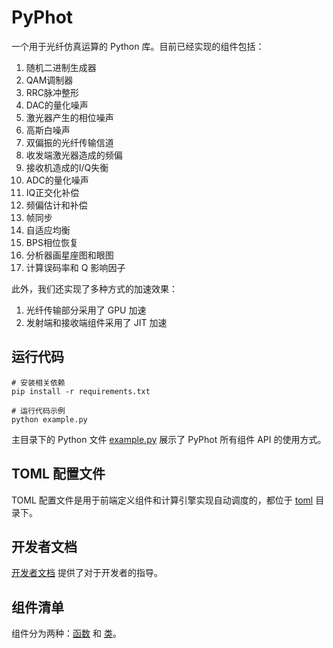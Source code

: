 # PyPhot

一个用于光纤仿真运算的 Python 库。目前已经实现的组件包括：

1. 随机二进制生成器
2. QAM调制器
3. RRC脉冲整形
4. DAC的量化噪声
5. 激光器产生的相位噪声
6. 高斯白噪声
7. 双偏振的光纤传输信道
8. 收发端激光器造成的频偏
9. 接收机造成的I/Q失衡
10. ADC的量化噪声
11. IQ正交化补偿
12. 频偏估计和补偿
13. 帧同步
14. 自适应均衡
15. BPS相位恢复
16. 分析器画星座图和眼图
17. 计算误码率和 Q 影响因子

此外，我们还实现了多种方式的加速效果：

1. 光纤传输部分采用了 GPU 加速
2. 发射端和接收端组件采用了 JIT 加速

## 运行代码

```shell
# 安装相关依赖
pip install -r requirements.txt

# 运行代码示例
python example.py
```

主目录下的 Python 文件 [example.py](example.py) 展示了 PyPhot  所有组件 API 的使用方式。

## TOML 配置文件

TOML 配置文件是用于前端定义组件和计算引擎实现自动调度的，都位于 [toml](toml/) 目录下。

## 开发者文档

[开发者文档](docs/developer-guide.md) 提供了对于开发者的指导。

## 组件清单

组件分为两种：[函数](docs/components-list/function-list.md) 和 [类](docs/components-list/class-list.md)。
